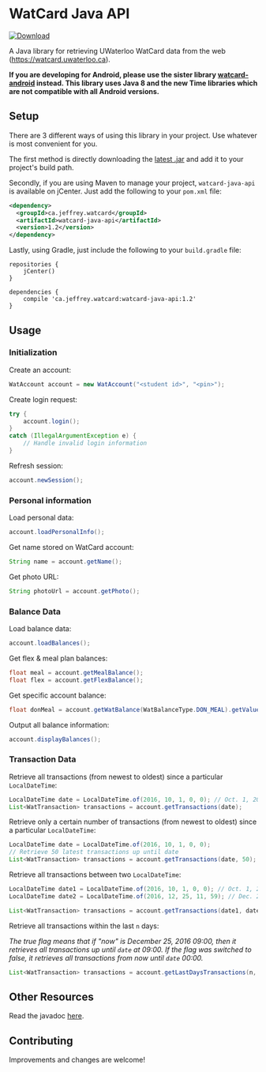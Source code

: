 # WatCard Java API
[ ![Download](https://api.bintray.com/packages/jeffreyca/maven/watcard-java-api/images/download.svg) ](https://bintray.com/jeffreyca/maven/watcard-java-api/_latestVersion)

A Java library for retrieving UWaterloo WatCard data from the web (https://watcard.uwaterloo.ca).

**If you are developing for Android, please use the sister library [watcard-android](https://github.com/JeffreyCA/watcard-android) instead.
This library uses Java 8 and the new Time libraries which are not compatible with all Android versions.**

## Setup
There are 3 different ways of using this library in your project. Use whatever is most convenient for you.

The first method is directly downloading the [latest .jar](https://github.com/JeffreyCA/watcard-java-api/releases) and add it to your project's build path.

Secondly, if you are using Maven to manage your project, `watcard-java-api` is available on jCenter. Just add the following to your `pom.xml` file:

```xml
<dependency>
  <groupId>ca.jeffrey.watcard</groupId>
  <artifactId>watcard-java-api</artifactId>
  <version>1.2</version>
</dependency>
```

Lastly, using Gradle, just include the following to your `build.gradle` file:

```Gradle
repositories {
    jCenter()
}

dependencies {
    compile 'ca.jeffrey.watcard:watcard-java-api:1.2'
}
```

## Usage
### Initialization
Create an account:

```java
WatAccount account = new WatAccount("<student id>", "<pin>");
```

Create login request:
```java
try {
    account.login();
}
catch (IllegalArgumentException e) {
    // Handle invalid login information
}
```

Refresh session:
```java
account.newSession();
```

### Personal information
Load personal data:
```java
account.loadPersonalInfo();
```

Get name stored on WatCard account:
```java
String name = account.getName();
```

Get photo URL:
```java
String photoUrl = account.getPhoto();
```

### Balance Data
Load balance data:
```java
account.loadBalances();
```

Get flex & meal plan balances:
```java
float meal = account.getMealBalance();
float flex = account.getFlexBalance();
```

Get specific account balance:
```java
float donMeal = account.getWatBalance(WatBalanceType.DON_MEAL).getValue();
```

Output all balance information:
```java
account.displayBalances();
```
### Transaction Data
Retrieve all transactions (from newest to oldest) since a particular `LocalDateTime`:
```java
LocalDateTime date = LocalDateTime.of(2016, 10, 1, 0, 0); // Oct. 1, 2016 at 00:00
List<WatTransaction> transactions = account.getTransactions(date);
```

Retrieve only a certain number of transactions (from newest to oldest) since a particular `LocalDateTime`:
```java
LocalDateTime date = LocalDateTime.of(2016, 10, 1, 0, 0);
// Retrieve 50 latest transactions up until date
List<WatTransaction> transactions = account.getTransactions(date, 50);
```

Retrieve all transactions between two `LocalDateTime`:
```java
LocalDateTime date1 = LocalDateTime.of(2016, 10, 1, 0, 0); // Oct. 1, 2016 at 00:00
LocalDateTime date2 = LocalDateTime.of(2016, 12, 25, 11, 59); // Dec. 25, 2016 at 11:59

List<WatTransaction> transactions = account.getTransactions(date1, date2);
```

Retrieve all transactions within the last `n` days:

*The true flag means that if "now" is December 25, 2016 09:00, then it retrieves all transactions up until `date` at 09:00.
If the flag was switched to false, it retrieves all transactions from now until `date` 00:00.*
```java
List<WatTransaction> transactions = account.getLastDaysTransactions(n, true);
```
## Other Resources
Read the javadoc [here](https://jeffreyca.github.io/watcard-java-api/).

## Contributing
Improvements and changes are welcome!
